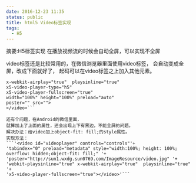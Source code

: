 ```yaml
---
date: 2016-12-23 11:35
status: public
title: html5 Video标签实现
tags:
  - H5
---
```


摘要:H5标签实现  在播放视频流的时候会自动全屏，可以实现不全屏
<!--more-->
video标签还是比较常用的，在微信浏览器里面使用video标签，
会自动变成全屏，改成下面就好了，
起码可以在video标签之上加入其他元素。   
 ```<video id="videoID"webkit-playsinline="true" 
 x-webkit-airplay="true"  playsinline="true"
 x5-video-player-type="h5"
 x5-video-player-fullscreen="true"
 width="100%" height="100%" preload="auto"  
 poster="" src="">
 </video>```

还有个问题，在Android的微信里面，
就算加上了上面的属性，还会出现上下有黑边，不能全屏的问题。
解决办法：给video加上object-fit: fill;的style属性。
实现方法：   
```'<video id="videoplayer" controls="controls"'+ 
'tabindex="0" preload="metadata" style="width:100%; height: 100%; overflow: hidden;object-fit: fill;" '+
'poster="http://sun1.wxdg.sun0769.com/ImageResource/video.jpg" '+
'webkit-playsinline="true" x-webkit-airplay="true"  playsinline="true" '+
'x5-video-player-fullscreen="true"></video>'```